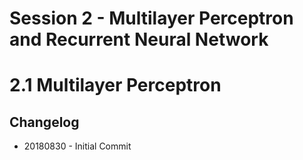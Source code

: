 # Session 2 - Multilayer Perceptron and Recurrent Neural Network
# 2.1 Multilayer Perceptron

## Changelog
* 20180830 - Initial Commit
